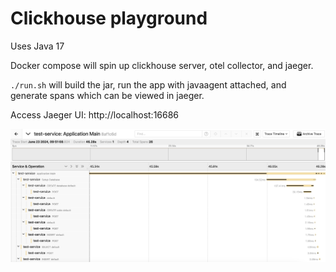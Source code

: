 # Clickhouse playground

Uses Java 17

Docker compose will spin up clickhouse server, otel collector, and jaeger.

`./run.sh` will build the jar, run the app with javaagent attached, and generate spans which can be viewed in jaeger.

Access Jaeger UI:
http://localhost:16686


![Screenshot](screenshot.jpg)



